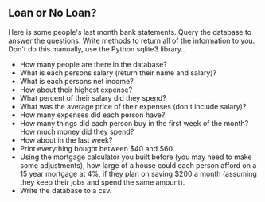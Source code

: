 ## Loan or No Loan?

Here is some people's last month bank statements. Query the database to answer the questions. Write methods to return all of the information to you. Don't do this manually, use the Python sqlite3 library..

* How many people are there in the database?
* What is each persons salary (return their name and salary)?
* What is each persons net income?
* How about their highest expense?
* What percent of their salary did they spend?
* What was the average price of their expenses (don't include salary)?
* How many expenses did each person have?
* How many things did each person buy in the first week of the month? How much money did they spend?
* How about in the last week?
* Print everything bought between $40 and $60.
* Using the mortgage calculator you built before (you may need to make some adjustments), how large of a house could each person afford on a 15 year mortgage at 4%, if they plan on saving $200 a month (assuming they keep their jobs and spend the same amount).
* Write the database to a csv.